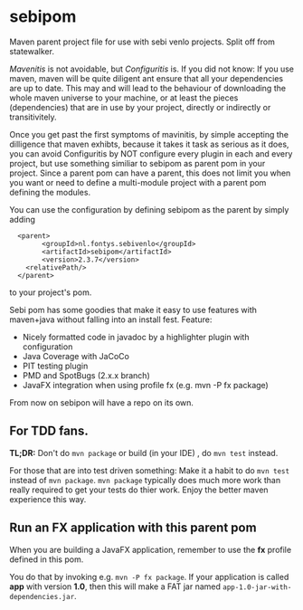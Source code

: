 # sebipom

Maven parent project file for use with sebi venlo projects. Split off from statewalker.

*Mavenitis* is not avoidable, but *Configuritis* is.
If you did not know: If you use maven, maven will be quite diligent ant ensure that all your
dependencies are up to date. This may and will lead to the behaviour of downloading the whole maven universe to
your machine, or at least the pieces (dependencies) that are in use by your project, directly or indirectly or transitivitely.

Once you get past the first symptoms of mavinitis, by simple accepting the dilligence that maven exhibts, because it takes
it task as serious as it does, you can avoid Configuritis by NOT configure every plugin in each and every project, but use something
similiar to sebipom as parent pom in your project. Since a parent pom can have a parent, this does not limit you when you want or need to define a multi-module project with a parent pom defining the modules.

You can use the configuration by defining sebipom as the parent by simply adding

```
  <parent>
        <groupId>nl.fontys.sebivenlo</groupId>
        <artifactId>sebipom</artifactId>
        <version>2.3.7</version>
	<relativePath/>
  </parent>
```
to your project's pom.


Sebi pom has some goodies that make it easy to use features with maven+java without falling into an install fest.
Feature:

* Nicely formatted code in javadoc by a highlighter plugin with configuration
* Java Coverage with JaCoCo
* PIT testing plugin
* PMD and SpotBugs (2.x.x branch)
* JavaFX integration when using profile fx (e.g. mvn -P fx package)

From now on sebipon will have a repo on its own.

## For TDD fans.

**TL;DR:** Don't do `mvn package` or build (in your IDE) , do `mvn test` instead.

For those that are into test driven something:
Make it a habit to do `mvn test` instead of `mvn package`. `mvn package` typically does much more work than really required to get your tests do thier work. Enjoy the better maven experience this way.

## Run an FX application with this parent pom

When you are building a JavaFX application, remember to use the **fx** profile defined in this pom.

You do that by invoking e.g.  `mvn -P fx package`. If your application is called **app** with version **1.0**, then this will make a FAT jar named
`app-1.0-jar-with-dependencies.jar`.

